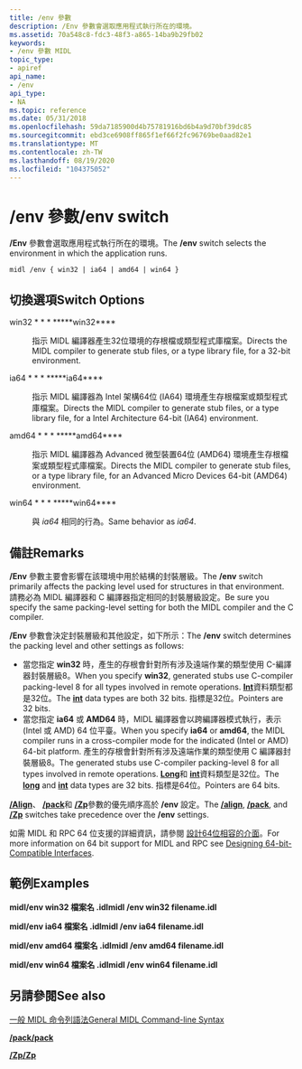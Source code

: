 ```yaml
---
title: /env 參數
description: /Env 參數會選取應用程式執行所在的環境。
ms.assetid: 70a548c8-fdc3-48f3-a865-14ba9b29fb02
keywords:
- /env 參數 MIDL
topic_type:
- apiref
api_name:
- /env
api_type:
- NA
ms.topic: reference
ms.date: 05/31/2018
ms.openlocfilehash: 59da7185900d4b75781916bd6b4a9d70bf39dc85
ms.sourcegitcommit: ebd3ce6908ff865f1ef66f2fc96769be0aad82e1
ms.translationtype: MT
ms.contentlocale: zh-TW
ms.lasthandoff: 08/19/2020
ms.locfileid: "104375052"
---
```

# <a name="env-switch"></a><span data-ttu-id="1fdcc-104">/env 參數</span><span class="sxs-lookup"><span data-stu-id="1fdcc-104">/env switch</span></span>

<span data-ttu-id="1fdcc-105">**/Env** 參數會選取應用程式執行所在的環境。</span><span class="sxs-lookup"><span data-stu-id="1fdcc-105">The **/env** switch selects the environment in which the application runs.</span></span>

``` syntax
midl /env { win32 | ia64 | amd64 | win64 }
```

## <a name="switch-options"></a><span data-ttu-id="1fdcc-106">切換選項</span><span class="sxs-lookup"><span data-stu-id="1fdcc-106">Switch Options</span></span>

<dl> <dt>

 
</dt> <dd>

<dt>

<span id="win32"></span><span id="WIN32"></span>

<span data-ttu-id="1fdcc-107"><span id="win32"></span><span id="WIN32"></span>win32 \* \* \* \*</span><span class="sxs-lookup"><span data-stu-id="1fdcc-107"><span id="win32"></span><span id="WIN32"></span>\*\*\*\*win32\*\*\*\*</span></span>


</dt> <dd>

<span data-ttu-id="1fdcc-108">指示 MIDL 編譯器產生32位環境的存根檔或類型程式庫檔案。</span><span class="sxs-lookup"><span data-stu-id="1fdcc-108">Directs the MIDL compiler to generate stub files, or a type library file, for a 32-bit environment.</span></span>

</dd> <dt>

<span id="ia64"></span><span id="IA64"></span>

<span data-ttu-id="1fdcc-109"><span id="ia64"></span><span id="IA64"></span>ia64 \* \* \* \*</span><span class="sxs-lookup"><span data-stu-id="1fdcc-109"><span id="ia64"></span><span id="IA64"></span>\*\*\*\*ia64\*\*\*\*</span></span>


</dt> <dd>

<span data-ttu-id="1fdcc-110">指示 MIDL 編譯器為 Intel 架構64位 (IA64) 環境產生存根檔案或類型程式庫檔案。</span><span class="sxs-lookup"><span data-stu-id="1fdcc-110">Directs the MIDL compiler to generate stub files, or a type library file, for a Intel Architecture 64-bit (IA64) environment.</span></span>

</dd> <dt>

<span id="amd64"></span><span id="AMD64"></span>

<span data-ttu-id="1fdcc-111"><span id="amd64"></span><span id="AMD64"></span>amd64 \* \* \* \*</span><span class="sxs-lookup"><span data-stu-id="1fdcc-111"><span id="amd64"></span><span id="AMD64"></span>\*\*\*\*amd64\*\*\*\*</span></span>


</dt> <dd>

<span data-ttu-id="1fdcc-112">指示 MIDL 編譯器為 Advanced 微型裝置64位 (AMD64) 環境產生存根檔案或類型程式庫檔案。</span><span class="sxs-lookup"><span data-stu-id="1fdcc-112">Directs the MIDL compiler to generate stub files, or a type library file, for an Advanced Micro Devices 64-bit (AMD64) environment.</span></span>

</dd> <dt>

<span id="win64"></span><span id="WIN64"></span>

<span data-ttu-id="1fdcc-113"><span id="win64"></span><span id="WIN64"></span>win64 \* \* \* \*</span><span class="sxs-lookup"><span data-stu-id="1fdcc-113"><span id="win64"></span><span id="WIN64"></span>\*\*\*\*win64\*\*\*\*</span></span>


</dt> <dd>

<span data-ttu-id="1fdcc-114">與 *ia64* 相同的行為。</span><span class="sxs-lookup"><span data-stu-id="1fdcc-114">Same behavior as *ia64*.</span></span>

</dd> </dl> </dd> </dl>

## <a name="remarks"></a><span data-ttu-id="1fdcc-115">備註</span><span class="sxs-lookup"><span data-stu-id="1fdcc-115">Remarks</span></span>

<span data-ttu-id="1fdcc-116">**/Env** 參數主要會影響在該環境中用於結構的封裝層級。</span><span class="sxs-lookup"><span data-stu-id="1fdcc-116">The **/env** switch primarily affects the packing level used for structures in that environment.</span></span> <span data-ttu-id="1fdcc-117">請務必為 MIDL 編譯器和 C 編譯器指定相同的封裝層級設定。</span><span class="sxs-lookup"><span data-stu-id="1fdcc-117">Be sure you specify the same packing-level setting for both the MIDL compiler and the C compiler.</span></span>

<span data-ttu-id="1fdcc-118">**/Env** 參數會決定封裝層級和其他設定，如下所示：</span><span class="sxs-lookup"><span data-stu-id="1fdcc-118">The **/env** switch determines the packing level and other settings as follows:</span></span>

-   <span data-ttu-id="1fdcc-119">當您指定 **win32** 時，產生的存根會針對所有涉及遠端作業的類型使用 C-編譯器封裝層級8。</span><span class="sxs-lookup"><span data-stu-id="1fdcc-119">When you specify **win32**, generated stubs use C-compiler packing-level 8 for all types involved in remote operations.</span></span> <span data-ttu-id="1fdcc-120">[**Int**](int.md)資料類型都是32位。</span><span class="sxs-lookup"><span data-stu-id="1fdcc-120">The [**int**](int.md) data types are both 32 bits.</span></span> <span data-ttu-id="1fdcc-121">指標是32位。</span><span class="sxs-lookup"><span data-stu-id="1fdcc-121">Pointers are 32 bits.</span></span>
-   <span data-ttu-id="1fdcc-122">當您指定 **ia64** 或 **AMD64** 時，MIDL 編譯器會以跨編譯器模式執行，表示 (Intel 或 AMD) 64 位平臺。</span><span class="sxs-lookup"><span data-stu-id="1fdcc-122">When you specify **ia64** or **amd64**, the MIDL compiler runs in a cross-compiler mode for the indicated (Intel or AMD) 64-bit platform.</span></span> <span data-ttu-id="1fdcc-123">產生的存根會針對所有涉及遠端作業的類型使用 C 編譯器封裝層級8。</span><span class="sxs-lookup"><span data-stu-id="1fdcc-123">The generated stubs use C-compiler packing-level 8 for all types involved in remote operations.</span></span> <span data-ttu-id="1fdcc-124">[**Long**](long.md)和 [**int**](int.md)資料類型是32位。</span><span class="sxs-lookup"><span data-stu-id="1fdcc-124">The [**long**](long.md) and [**int**](int.md) data types are 32 bits.</span></span> <span data-ttu-id="1fdcc-125">指標是64位。</span><span class="sxs-lookup"><span data-stu-id="1fdcc-125">Pointers are 64 bits.</span></span>

<span data-ttu-id="1fdcc-126">[**/Align**](-align.md)、 [**/pack**](-pack.md)和 [**/Zp**](-zp.md)參數的優先順序高於 **/env** 設定。</span><span class="sxs-lookup"><span data-stu-id="1fdcc-126">The [**/align**](-align.md), [**/pack**](-pack.md), and [**/Zp**](-zp.md) switches take precedence over the **/env** settings.</span></span>

<span data-ttu-id="1fdcc-127">如需 MIDL 和 RPC 64 位支援的詳細資訊，請參閱 [設計64位相容的介面](/windows/desktop/WinProg64/designing-64-bit-compatible-interfaces)。</span><span class="sxs-lookup"><span data-stu-id="1fdcc-127">For more information on 64 bit support for MIDL and RPC see [Designing 64-bit-Compatible Interfaces](/windows/desktop/WinProg64/designing-64-bit-compatible-interfaces).</span></span>

## <a name="examples"></a><span data-ttu-id="1fdcc-128">範例</span><span class="sxs-lookup"><span data-stu-id="1fdcc-128">Examples</span></span>

<span data-ttu-id="1fdcc-129">**midl/env win32 檔案名 .idl**</span><span class="sxs-lookup"><span data-stu-id="1fdcc-129">**midl /env win32 filename.idl**</span></span>

<span data-ttu-id="1fdcc-130">**midl/env ia64 檔案名 .idl**</span><span class="sxs-lookup"><span data-stu-id="1fdcc-130">**midl /env ia64 filename.idl**</span></span>

<span data-ttu-id="1fdcc-131">**midl/env amd64 檔案名 .idl**</span><span class="sxs-lookup"><span data-stu-id="1fdcc-131">**midl /env amd64 filename.idl**</span></span>

<span data-ttu-id="1fdcc-132">**midl/env win64 檔案名 .idl**</span><span class="sxs-lookup"><span data-stu-id="1fdcc-132">**midl /env win64 filename.idl**</span></span>

## <a name="see-also"></a><span data-ttu-id="1fdcc-133">另請參閱</span><span class="sxs-lookup"><span data-stu-id="1fdcc-133">See also</span></span>

<dl> <dt>

[<span data-ttu-id="1fdcc-134">一般 MIDL 命令列語法</span><span class="sxs-lookup"><span data-stu-id="1fdcc-134">General MIDL Command-line Syntax</span></span>](general-midl-command-line-syntax.md)
</dt> <dt>

[<span data-ttu-id="1fdcc-135">**/pack**</span><span class="sxs-lookup"><span data-stu-id="1fdcc-135">**/pack**</span></span>](-pack.md)
</dt> <dt>

[<span data-ttu-id="1fdcc-136">**/Zp**</span><span class="sxs-lookup"><span data-stu-id="1fdcc-136">**/Zp**</span></span>](-zp.md)
</dt> </dl>

 

 
